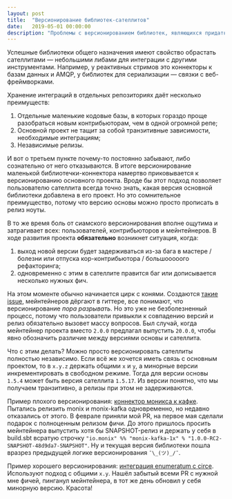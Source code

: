 ```yaml
---
layout: post
title:  "Версионирование библиотек-сателлитов"
date:   2019-05-01 00:00:00
description: "Проблемы с версионированием библиотек, являющихся придатками к другим проектам; правильная стратегия версионирования"
---
```


Успешные библиотеки общего назначения имеют свойство обрастать сателлитами ― небольшими либами для интеграции с другими инструментами. Например, у реактивных стримов это коннекторы к базам данных и AMQP, у библиотек для сериализации ― связки с веб-фреймворками.

Хранение интеграций в отдельных репозиториях даёт несколько преимуществ:

1. Отдельные маленькие кодовые базы, в которых гораздо проще разобраться новым контрибьюторам, чем в одной огромной репе;
2. Основной проект не тащит за собой транзитивные зависимости, необходимые интеграциям;
3. Независимые релизы.

И вот о третьем пункте почему-то постоянно забывают, либо сознательно от него отказываются. В итоге версионирование маленькой библиотечки-коннектора намертво приковывается к версионированию основного проекта. Вроде бы  этот подход позволяет пользователю сателлита всегда точно знать, какая версия основной библиотеки добавлена в его проект. Но это сомнительное преимущество, потому что версию основы можно просто прописать в релиз ноуты.

В то же время боль от сиамского версионирования вполне ощутима и затрагивает всех: пользователей, контрибьюторов и мейнтейнеров. В ходе развития проекта __обязательно__ возникнет ситуация, когда:
1. выход новой версии будет задерживаться из-за бага в мастере / болезни или отпуска кор-контрибьютора / большооооого рефакторинга;
2. одновременно с этим в сателлите правится баг или дописывается несколько нужных фич.

На этом моменте обычно начинается цирк с конями. Создаются [такие issue](https://github.com/monix/monix-kafka/issues/81), мейнтейнеров дёргают в гиттере, все понимают, что версионирование _пора разрывать_. Но это уже не безболезненный процесс, потому что пользователи привыкли к совпадению версий и релиз обязательно вызовет массу вопросов. Был случай, когда мейнтейнер проекта вместо `2.0.0` предлагал выпустить `20.0.0`, чтобы явно обозначить различие между версиями основы и сателлита.

Что с этим делать? Можно просто версионировать сателлиты полностью независимо. Если всё же хочется иметь связь с основным проектом, то в `x.y.z` держать общими `x` и `y`, а минорные версии инкрементировать в свободном режиме. Тогда для версии основы `1.5.4` может быть версия сателлита `1.5.17`. Из версии понятно, что мы получаем транзитивно, а релизы при этом не задерживаются.

Пример плохого версионирования: [коннектор моникса к кафке](https://github.com/monix/monix-kafka). Пытались релизить monix и monix-kafka одновременно, но недавно отказались от этого. В феврале приняли мой PR, на первое мая сделали подарок с полноценным релизом фичи. До этого пришлось просить мейнтейнера выпустить хотя бы SNAPSHOT-релиз и держать у себя в build.sbt всратую строчку `"io.monix" %% "monix-kafka-1x" % "1.0.0-RC2-SNAPSHOT-48d9da7-SNAPSHOT"`. Ну и текущая версия библиотеки пошла вразрез предыдущей логике версионирования `¯\_(ツ)_/¯`.

Пример хорошего версионирования: [интеграция enumeratum с circe](https://github.com/lloydmeta/enumeratum). Используют подход с общими `x.y`. Нашёл забытый всеми PR с нужной мне фичей, пинганул мейнтейнера, в тот же день обновил у себя минорную версию. Красота!
